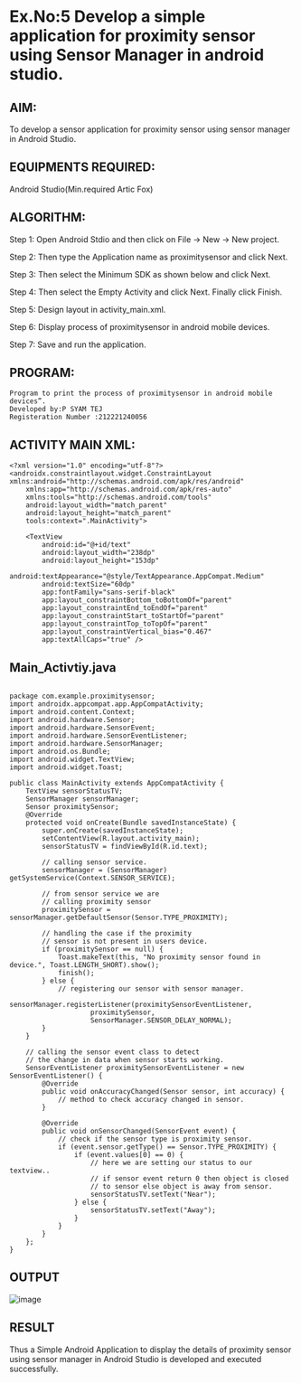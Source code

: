# Ex.No:5 Develop a simple application for proximity sensor using Sensor Manager in android studio.


## AIM:

To develop a sensor application for proximity sensor using sensor manager in Android Studio.

## EQUIPMENTS REQUIRED:

Android Studio(Min.required Artic Fox)

## ALGORITHM:

Step 1: Open Android Stdio and then click on File -> New -> New project.

Step 2: Then type the Application name as proximitysensor and click Next. 

Step 3: Then select the Minimum SDK as shown below and click Next.

Step 4: Then select the Empty Activity and click Next. Finally click Finish.

Step 5: Design layout in activity_main.xml.

Step 6: Display process of proximitysensor in android mobile devices.

Step 7: Save and run the application.

## PROGRAM:
```
Program to print the process of proximitysensor in android mobile devices”.
Developed by:P SYAM TEJ
Registeration Number :212221240056
```
## ACTIVITY MAIN XML:
```
<?xml version="1.0" encoding="utf-8"?>
<androidx.constraintlayout.widget.ConstraintLayout xmlns:android="http://schemas.android.com/apk/res/android"
    xmlns:app="http://schemas.android.com/apk/res-auto"
    xmlns:tools="http://schemas.android.com/tools"
    android:layout_width="match_parent"
    android:layout_height="match_parent"
    tools:context=".MainActivity">

    <TextView
        android:id="@+id/text"
        android:layout_width="238dp"
        android:layout_height="153dp"
        android:textAppearance="@style/TextAppearance.AppCompat.Medium"
        android:textSize="60dp"
        app:fontFamily="sans-serif-black"
        app:layout_constraintBottom_toBottomOf="parent"
        app:layout_constraintEnd_toEndOf="parent"
        app:layout_constraintStart_toStartOf="parent"
        app:layout_constraintTop_toTopOf="parent"
        app:layout_constraintVertical_bias="0.467"
        app:textAllCaps="true" />
```
## Main_Activtiy.java
```

package com.example.proximitysensor;
import androidx.appcompat.app.AppCompatActivity;
import android.content.Context;
import android.hardware.Sensor;
import android.hardware.SensorEvent;
import android.hardware.SensorEventListener;
import android.hardware.SensorManager;
import android.os.Bundle;
import android.widget.TextView;
import android.widget.Toast;

public class MainActivity extends AppCompatActivity {
    TextView sensorStatusTV;
    SensorManager sensorManager;
    Sensor proximitySensor;
    @Override
    protected void onCreate(Bundle savedInstanceState) {
        super.onCreate(savedInstanceState);
        setContentView(R.layout.activity_main);
        sensorStatusTV = findViewById(R.id.text);

        // calling sensor service.
        sensorManager = (SensorManager) getSystemService(Context.SENSOR_SERVICE);

        // from sensor service we are
        // calling proximity sensor
        proximitySensor = sensorManager.getDefaultSensor(Sensor.TYPE_PROXIMITY);

        // handling the case if the proximity
        // sensor is not present in users device.
        if (proximitySensor == null) {
            Toast.makeText(this, "No proximity sensor found in device.", Toast.LENGTH_SHORT).show();
            finish();
        } else {
            // registering our sensor with sensor manager.
            sensorManager.registerListener(proximitySensorEventListener,
                    proximitySensor,
                    SensorManager.SENSOR_DELAY_NORMAL);
        }
    }

    // calling the sensor event class to detect
    // the change in data when sensor starts working.
    SensorEventListener proximitySensorEventListener = new SensorEventListener() {
        @Override
        public void onAccuracyChanged(Sensor sensor, int accuracy) {
            // method to check accuracy changed in sensor.
        }

        @Override
        public void onSensorChanged(SensorEvent event) {
            // check if the sensor type is proximity sensor.
            if (event.sensor.getType() == Sensor.TYPE_PROXIMITY) {
                if (event.values[0] == 0) {
                    // here we are setting our status to our textview..
                    // if sensor event return 0 then object is closed
                    // to sensor else object is away from sensor.
                    sensorStatusTV.setText("Near");
                } else {
                    sensorStatusTV.setText("Away");
                }
            }
        }
    };
}
```

## OUTPUT
![image](https://github.com/Syam-tej/Advance-Android-Odd-/assets/93427224/164eb9b1-1081-44d5-806f-62dd6578925c)

## RESULT
Thus a Simple Android Application to display the details of proximity sensor using sensor manager in Android Studio is developed and executed successfully.
